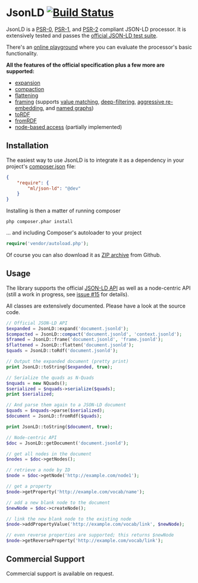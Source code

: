JsonLD [![Build Status](https://secure.travis-ci.org/lanthaler/JsonLD.png?branch=master)](http://travis-ci.org/lanthaler/JsonLD)
==============

JsonLD is a [PSR-0](https://github.com/php-fig/fig-standards/blob/master/accepted/PSR-0.md),
[PSR-1](https://github.com/php-fig/fig-standards/blob/master/accepted/PSR-1.md), and
[PSR-2](https://github.com/php-fig/fig-standards/blob/master/accepted/PSR-2.md) compliant
JSON-LD processor. It is extensively tested and passes the
[official JSON-LD test suite](https://github.com/json-ld/json-ld.org/tree/master/test-suite).

There's an [online playground](http://www.markus-lanthaler.com/jsonld/playground/) where you can evaluate the
processor's basic functionality.

**All the features of the official specification plus a few more are supported:**

  * [expansion](http://json-ld.org/spec/latest/json-ld-api/#expansion)
  * [compaction](http://json-ld.org/spec/latest/json-ld-api/#compaction)
  * [flattening](http://json-ld.org/spec/latest/json-ld-api/#flattening)
  * [framing](http://json-ld.org/spec/latest/json-ld-framing/) (supports
    [value matching](https://github.com/json-ld/json-ld.org/issues/110),
    [deep-filtering](https://github.com/json-ld/json-ld.org/issues/110),
    [aggressive re-embedding](https://github.com/json-ld/json-ld.org/issues/119), and
    [named graphs](https://github.com/json-ld/json-ld.org/issues/118))
  * [toRDF](http://json-ld.org/spec/latest/json-ld-api/#rdf-conversion)
  * [fromRDF](http://json-ld.org/spec/latest/json-ld-api/#rdf-conversion)
  * [node-based access](https://github.com/lanthaler/JsonLD/issues/15) (partially implemented)


Installation
------------

The easiest way to use JsonLD is to integrate it as a dependency in your project's
[composer.json](http://getcomposer.org/doc/00-intro.md) file:

```json
{
    "require": {
        "ml/json-ld": "@dev"
    }
}
```

Installing is then a matter of running composer

    php composer.phar install

... and including Composer's autoloader to your project

```php
require('vendor/autoload.php');
```

Of course you can also download it as [ZIP archive](https://github.com/lanthaler/JsonLD/archive/master.zip)
from Github.


Usage
------------

The library supports the official [JSON-LD API](http://www.w3.org/TR/json-ld-api/) as
well as a node-centric API (still a work in progress, see [issue #15](https://github.com/lanthaler/JsonLD/issues/15)
for details).

All classes are extensively documented. Please have a look at the source code.

```php
// Official JSON-LD API
$expanded = JsonLD::expand('document.jsonld');
$compacted = JsonLD::compact('document.jsonld', 'context.jsonld');
$framed = JsonLD::frame('document.jsonld', 'frame.jsonld');
$flattened = JsonLD::flatten('document.jsonld');
$quads = JsonLD::toRdf('document.jsonld');

// Output the expanded document (pretty print)
print JsonLD::toString($expanded, true);

// Serialize the quads as N-Quads
$nquads = new NQuads();
$serialized = $nquads->serialize($quads);
print $serialized;

// And parse them again to a JSON-LD document
$quads = $nquads->parse($serialized);
$document = JsonLD::fromRdf($quads);

print JsonLD::toString($document, true);

// Node-centric API
$doc = JsonLD::getDocument('document.jsonld');

// get all nodes in the document
$nodes = $doc->getNodes();

// retrieve a node by ID
$node = $doc->getNode('http://example.com/node1');

// get a property
$node->getProperty('http://example.com/vocab/name');

// add a new blank node to the document
$newNode = $doc->createNode();

// link the new blank node to the existing node
$node->addPropertyValue('http://example.com/vocab/link', $newNode);

// even reverse properties are supported; this returns $newNode
$node->getReverseProperty('http://example.com/vocab/link');
```


Commercial Support
------------

Commercial support is available on request.
